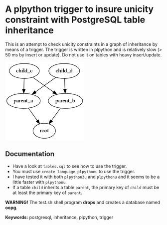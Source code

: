 # A plpython trigger to insure unicity constraint with PostgreSQL table inheritance

This is an attempt to check unicity constraints in a graph of inheritance by means of a trigger. The trigger is written in plpython and is relatively slow (> 50 ms by insert or update).
Do not use it on tables with heavy insert/update.

<img src="https://github.com/collorg/oopg/blob/master/hello.png">

## Documentation
* Have a look at `tables.sql` to see how to use the trigger.
* You must use `create language plpythonu` to use the trigger.
* I have tested it with both `plpython3u` and `plpythonu` and it seems to be a little faster with `plpythonu`.
* If a table `child` inherits a table `parent`, the primary key of `child` must be at least the primary key of `parent`.

**WARNING!** The test.sh shell program **drops** and creates a database named **oopg**.

**Keywords:** postgresql, inheritance, plpython, trigger
